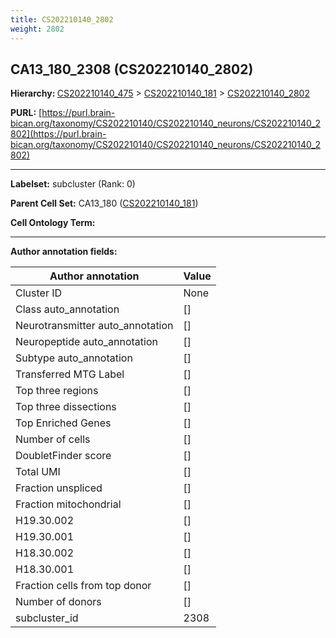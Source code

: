 ```yaml
---
title: CS202210140_2802
weight: 2802
---
```

## CA13_180_2308 (CS202210140_2802)
<b>Hierarchy: </b>
[CS202210140_475](../CS202210140_475) >
[CS202210140_181](../CS202210140_181) >
[CS202210140_2802](../CS202210140_2802)

**PURL:** [https://purl.brain-bican.org/taxonomy/CS202210140/CS202210140_neurons/CS202210140_2802](https://purl.brain-bican.org/taxonomy/CS202210140/CS202210140_neurons/CS202210140_2802)

---


**Labelset:** subcluster (Rank: 0)

**Parent Cell Set:** CA13_180 ([CS202210140_181](../CS202210140_181))



**Cell Ontology Term:** 

[MARKER GENES.]: #


---

[TRANSFERRED ANNOTATIONS.]: #


[AUTHOR ANNOTATION FIELDS.]: #


**Author annotation fields:**

| Author annotation | Value |
|-------------------|-------|
|Cluster ID|None|
|Class auto_annotation|[]|
|Neurotransmitter auto_annotation|[]|
|Neuropeptide auto_annotation|[]|
|Subtype auto_annotation|[]|
|Transferred MTG Label|[]|
|Top three regions|[]|
|Top three dissections|[]|
|Top Enriched Genes|[]|
|Number of cells|[]|
|DoubletFinder score|[]|
|Total UMI|[]|
|Fraction unspliced|[]|
|Fraction mitochondrial|[]|
|H19.30.002|[]|
|H19.30.001|[]|
|H18.30.002|[]|
|H18.30.001|[]|
|Fraction cells from top donor|[]|
|Number of donors|[]|
|subcluster_id|2308|
